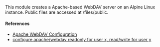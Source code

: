 This module creates a Apache-based WebDAV server on an Alpine Linux instance. Public files are accessed at <SERVER>/files/public.

#### References

* [Apache WebDAV Configuration](https://www.codeotaku.com/journal/2009-04/apache-webdav-configuration/index)
* [configure apache/webdav readonly for user x, read/write for user y](https://serverfault.com/questions/294386/configure-apache-webdav-readonly-for-user-x-read-write-for-user-y)